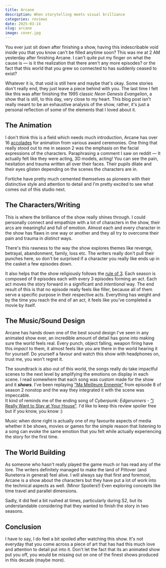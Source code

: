 ```yaml
---
title: Arcane
description: When storytelling meets visual brilliance
categories: reviews
date: 2025-03-14
slug: arcane
image: cover.jpg
---
```


You ever just sit down after finishing a show, having this indescribable void inside you that you know can't be filled anytime soon? This was me at 2 AM yesterday after finishing Arcane. I can't quite put my finger on what the cause is — is it the realization that there aren't any more episodes? or the fact that this world that you grew so connected to has suddenly ceased to exist?

Whatever it is, that void is still here and maybe that's okay. Some stories don't really end, they just leave a piece behind with you. The last time I felt like this was after finishing the 1995 classic *Neon Genesis Evangelion*, a show that is still, to this day, very close to my heart. This blog post isn't really meant to be an exhaustive analysis of the show, rather, it's just a personal reflection of some of the elements that I loved about it.

## The Animation
I don't think this is a field which needs much introduction, Arcane has over 16 [accolades](https://en.wikipedia.org/wiki/Arcane_(TV_series)#Accolades) for animation from various award ceremonies. One thing that really stood out to me in season 2 was the emphasis on the facial expressions of the characters. Paraphrasing a comment I saw on reddit — It actually felt like they were acting, 3D models, acting! You can see the pain, hesitation and trauma written all over their faces. Their pupils dilate and their eyes glisten depending on the scenes the characters are in. 

Fortiche have pretty much cemented themselves as pioneers with their distinctive style and attention to detail and I'm pretty excited to see what comes out of this studio next.

## The Characters/Writing
This is where the brilliance of the show really shines through. I could personally connect and empathize with a lot of characters in the show, their arcs are meaningful and full of emotion. Almost each and every character in the show has flaws in one way or another and they all try to overcome their pain and trauma in *distinct* ways.

There's this rawness to the way the show explores themes like revenge, betrayal, abandonment, family, loss etc. The writers really don't pull their punches here, so don't be surprised if a character you really like ends up in the casket a few episodes down.

It also helps that the show religiously follows the [rule of 3](https://en.wikipedia.org/wiki/Rule_of_three_(writing)). Each season is composed of 9 episodes each with every 3 episodes forming an act. Each act moves the story forward in a significant and *intentional* way. The end result of this is that no episode really feels like filler, because all of them serve a specific purpose in their respective acts. Everything has weight and by the time you reach the end of an act, it feels like you've completed a movie by itself.

## The Music/Sound Design
Arcane has hands down one of the best sound design I've seen in any animated show ever, an incredible amount of detail has gone into making sure the world feels real. Every punch, object falling, weapon firing have this *impact* to them, it almost feels like you are there in the world hearing it for yourself. Do yourself a favour and watch this show with headphones on, trust me, you won't regret it.

The soundtrack is also out of this world, the songs really do take impactful scenes to the next level by amplifying the emotions on display in each scene. I read somewhere that each song was custom made for the show and it ***shows***. I've been replaying ["Ma Meilleure Ennemie"](https://open.spotify.com/track/2LwsunYgfRoqyIsNtgOCQx?si=9f068d387f2c48bf) from episode 8 of season 2 nonstop and the way they integrated it with the scene was impeccable.<br>
It kind of reminds me of the ending song of *Cyberpunk: Edgerunners* - ["I Really Want to Stay at Your House"](https://open.spotify.com/track/7mykoq6R3BArsSpNDjFQTm?si=b21369f1483f46ff). I'd like to keep this review spoiler free but if you know, you know :)

Music when done right is actually one of my favourite aspects of media whether it be shows, movies or games for the simple reason that listening to a song can evoke the same emotion that you felt while actually experiencing the story for the first time.

## The World Building
As someone who hasn't really played the game much or has read any of the lore. The writers definitely managed to make the land of Piltover (and Runeterra in general) feel alive. I will always say that first and foremost, Arcane is a show about the characters but they have put a lot of work into the technical aspects as well. (Minor Spoilers!) Even exploring concepts like time travel and parallel dimensions.

Sadly, it did feel a bit rushed at times, particularly during S2, but its understandable considering that they wanted to finish the story in two seasons.

## Conclusion
I have to say, I do feel a bit spoiled after watching this show. It's not everyday that you come across a piece of art that has had this much love and attention to detail put into it. Don't let the fact that its an animated show put you off, you would be missing out on one of the finest shows produced in this decade (maybe more).
